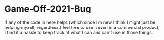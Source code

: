 # Game-Off-2021-Bug
If any of the code in here helps (which since I'm new I think I might just be helping myself; regardless:) feel free to use it even in a commercial product, I find it a hassle to keep track of what I can and can't use in those things.
